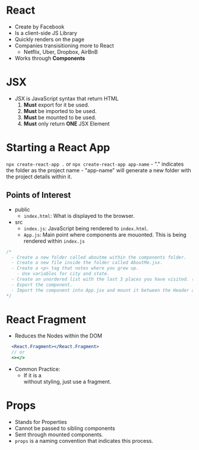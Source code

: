 # React
- Create by Facebook
- Is a client-side JS Library
- Quickly renders on the page
- Companies transisitioning more to React
  - Netflix, Uber, Dropbox, AirBnB
- Works through **Components**

# JSX
- JSX is JavaScript syntax that return HTML
  1. **Must** export for it be used.
  2. **Must** be imported to be used.
  3. **Must** be mounted to be used.
  4. **Must** only return **ONE** JSX Element

# Starting a React App
`npx create-react-app .` or `npx create-react-app app-name`
    - "." indicates the folder as the project name
    - "app-name" will generate a new folder with the project details within it.

## Points of Interest
- public
  - `index.html`: What is displayed to the browser.
- src
  - `index.js`: JavaScript being rendered to `index.html`.
  - `App.js`: Main point where components are mouonted. This is being rendered within `index.js`

```js
/* 
  - Create a new folder called aboutme within the components folder.
  - Create a new file inside the folder called AboutMe.jsx.
  - Create a <p> tag that notes where you grew up. 
    - Use variables for city and state.
  - Create an unordered list with the last 3 places you have visited. (Target, Alaska, the Kitchen, etc.)
  - Export the component.
  - Import the component into App.jsx and mount it between the Header and Footer components.
*/
```

# React Fragment
- Reduces the Nodes within the DOM
```jsx
  <React.Fragment></React.Fragment>
  // or
  <></>
```
- Common Practice:
  - If it is a <div> without styling, just use a fragment.

# Props
- Stands for Properties
- Cannot be passed to sibling components
- Sent through mounted components.
- `props` is a naming convention that indicates this process.